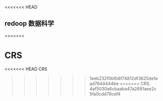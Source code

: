 <<<<<<< HEAD
## redoop 数据科学
=======
# CRS
<<<<<<< HEAD
CRS
>>>>>>> 1eeb232f0bfb6f74812df3625de1ead7644444be
=======
CRS.
>>>>>>> 4ef5030a6cbaaba47a2691aee2c5fa0cdd79cef4
